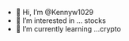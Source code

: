 - 👋 Hi, I’m @Kennyw1029
- 👀 I’m interested in ... stocks
- 🌱 I’m currently learning ...crypto 


<!---
Kennyw1029/Kennyw1029 is a ✨ special ✨ repository because its `README.md` (this file) appears on your GitHub profile.
You can click the Preview link to take a look at your changes.
--->
